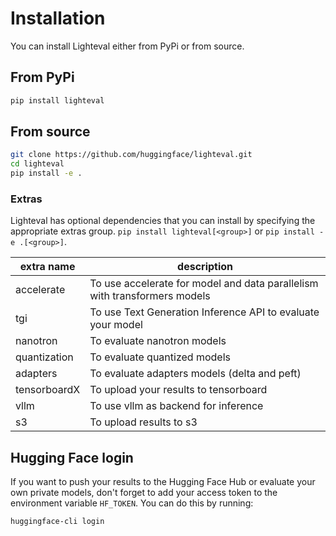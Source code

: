 # Installation

You can install Lighteval either from PyPi or from source.

## From PyPi

```bash
pip install lighteval
```

## From source

```bash
git clone https://github.com/huggingface/lighteval.git
cd lighteval
pip install -e .
```

### Extras

Lighteval has optional dependencies that you can install by specifying the
appropriate extras group.
`pip install lighteval[<group>]` or `pip install -e .[<group>]`.

| extra name   | description                                                               |
|--------------|---------------------------------------------------------------------------|
| accelerate   | To use accelerate for model and data parallelism with transformers models |
| tgi          | To use Text Generation Inference API to evaluate your model               |
| nanotron     | To evaluate nanotron models                                               |
| quantization | To evaluate quantized models                                              |
| adapters     | To evaluate adapters models (delta and peft)                              |
| tensorboardX | To upload your results to tensorboard                                     |
| vllm         | To use vllm as backend for inference                                      |
| s3         | To upload results to s3                                      |
## Hugging Face login

If you want to push your results to the Hugging Face Hub or evaluate your own
private models, don't forget to add your access token to the environment
variable `HF_TOKEN`. You can do this by running:

```bash
huggingface-cli login
```
